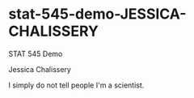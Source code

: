 # stat-545-demo-JESSICA-CHALISSERY
STAT 545 Demo

Jessica Chalissery

I simply do not tell people I'm a scientist. 
